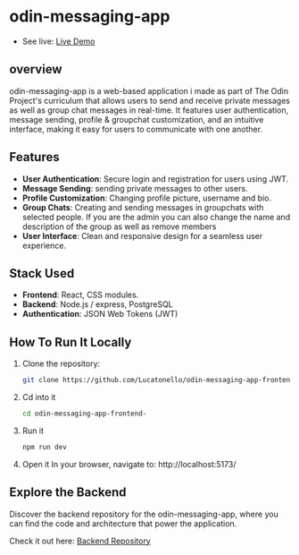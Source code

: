 # odin-messaging-app
- See live: [Live Demo](https://odin-messaging-app-frontend.netlify.app/)
## overview
odin-messaging-app is a web-based application i made as part of The Odin Project's curriculum that allows users to send and receive private messages as well as group chat messages in real-time. It features user authentication, message sending, profile & groupchat customization, and an intuitive interface, making it easy for users to communicate with one another.

## Features
- **User Authentication**: Secure login and registration for users using JWT.
- **Message Sending**: sending private messages to other users.
- **Profile Customization**: Changing profile picture, username and bio. 
- **Group Chats**: Creating and sending messages in groupchats with selected people. If you are the admin you can also change the name and description of the group as well as remove members
- **User Interface**: Clean and responsive design for a seamless user experience.

## Stack Used
- **Frontend**: React, CSS modules.
- **Backend**: Node.js / express, PostgreSQL 
- **Authentication**: JSON Web Tokens (JWT)

## How To Run It Locally
1. Clone the repository:
   ```bash
   git clone https://github.com/Lucatonello/odin-messaging-app-frontend-

2. Cd into it  
   ```bash
   cd odin-messaging-app-frontend-
3. Run it
    ```bash
    npm run dev
4. Open it
In your browser, navigate to: http://localhost:5173/

## Explore the Backend

Discover the backend repository for the odin-messaging-app, where you can find the code and architecture that power the application.

Check it out here: [Backend Repository](https://github.com/Lucatonello/odin-messaging-app-backend)